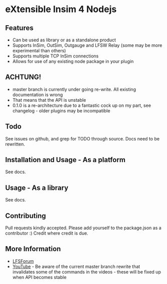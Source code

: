 # eXtensible Insim 4 Nodejs

## Features
  * Can be used as library or as a standalone product
  * Supports InSim, OutSim, Outgauge and LFSW Relay (some may be more
	experimental than others)
  * Supports multiple TCP InSim connections
  * Allows for use of any existing node package in your plugin

## ACHTUNG!
  * master branch is currently under going re-write. All existing documentation
	is wrong
  * That means that the API is unstable
  * 0.1.0 is a re-architecture due to a fantastic cock up on my part, see
	changelog - older plugins may be incompatible

## Todo
See issues on github, and grep for TODO through source.
Docs need to be rewritten.

## Installation and Usage - As a platform
See docs.

## Usage - As a library
See docs.

## Contributing
Pull requests kindly accepted. Please add yourself to the package.json
as a contributor :) Credit where credit is due.

## More Information
  * [LFSForum](http://www.lfsforum.net/showthread.php?t=77774)
  * [YouTube](http://www.youtube.com/playlist?list=PL91B12693323673CC) - Be
	aware of the current master branch rewrite that invalidates some of the
	commands in the videos - these will be fixed up when API becomes stable
